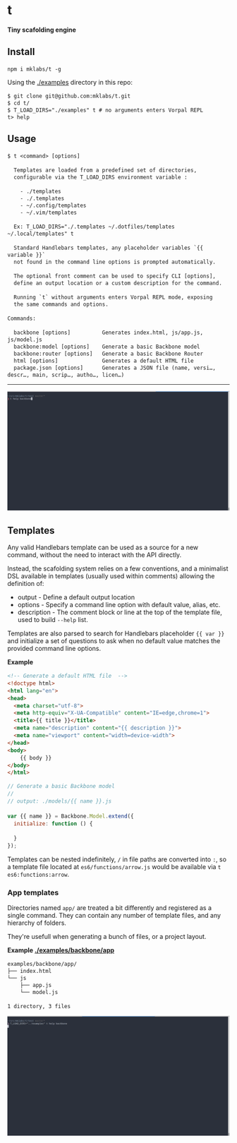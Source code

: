 # t

**Tiny scafolding engine**

## Install

    npm i mklabs/t -g

Using the [./examples](./examples) directory in this repo:

    $ git clone git@github.com:mklabs/t.git
    $ cd t/
    $ T_LOAD_DIRS="./examples" t # no arguments enters Vorpal REPL
    t> help

## Usage

    $ t <command> [options]

      Templates are loaded from a predefined set of directories,
      configurable via the T_LOAD_DIRS environment variable :

        - ./templates
        - ./.templates
        - ~/.config/templates
        - ~/.vim/templates

      Ex: T_LOAD_DIRS="./.templates ~/.dotfiles/templates ~/.local/templates" t

      Standard Handlebars templates, any placeholder variables `{{ variable }}`
      not found in the command line options is prompted automatically.

      The optional front comment can be used to specify CLI [options],
      define an output location or a custom description for the command.

      Running `t` without arguments enters Vorpal REPL mode, exposing
      the same commands and options.

    Commands:

      backbone [options]          Generates index.html, js/app.js, js/model.js
      backbone:model [options]    Generate a basic Backbone model
      backbone:router [options]   Generate a basic Backbone Router
      html [options]              Generates a default HTML file
      package.json [options]      Generates a JSON file (name, versi…, descr…, main, scrip…, autho…, licen…)

---

![t](./examples/t.png)

## Templates

Any valid Handlebars template can be used as a source for a new command,
without the need to interact with the API directly.

Instead, the scafolding system relies on a few conventions, and a minimalist
DSL available in templates (usually used within comments) allowing the definition of:

- output - Define a default output location
- options - Specify a command line option with default value, alias, etc.
- description - The comment block or line at the top of the template file, used
  to build `--help` list.

Templates are also parsed to search for Handlebars placeholder `{{ var }}` and
initialize a set of questions to ask when no default value matches the provided
command line options.

**Example**

```html
<!-- Generate a default HTML file  -->
<!doctype html>
<html lang="en">
<head>
  <meta charset="utf-8">
  <meta http-equiv="X-UA-Compatible" content="IE=edge,chrome=1">
  <title>{{ title }}</title>
  <meta name="description" content="{{ description }}">
  <meta name="viewport" content="width=device-width">
</head>
<body>
    {{ body }}
</body>
</html>
```

```javascript
// Generate a basic Backbone model
//
// output: ./models/{{ name }}.js

var {{ name }} = Backbone.Model.extend({
  initialize: function () {

  }
});
```
Templates can be nested indefinitely, `/` in file paths are converted into `:`,
so a template file located at `es6/functions/arrow.js` would be available via
`t es6:functions:arrow`.

### App templates

Directories named `app/` are treated a bit differently and registered as a
single command. They can contain any number of template files, and any
hierarchy of folders.

They're usefull when generating a bunch of files, or a project layout.

**Example [./examples/backbone/app](./examples/backbone/app)**

```
examples/backbone/app/
├── index.html
└── js
    ├── app.js
    └── model.js

1 directory, 3 files
```

![t2](./examples/t2.png)
